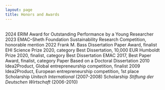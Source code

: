 ```yaml
---
layout: page
title: Honors and Awards
---
```



<list><br></list>
<list>2024 ERIM Award for Outstanding Performance by a Young Researcher
<list>2023 EMAC–Sheth Foundation Sustainability Research Competition, honorable mention</list>
<list>2022 <me>Frank M. Bass Dissertation Paper Award</me>, finalist</list>
<list><me>EHI Science Prize</me> 2020, category Best Dissertation, 10,000 EUR</list>
<list>Humboldt Prize 2020, finalist, category Best Dissertation</list>
<list>EMAC 2017, Best Paper Award, finalist, category Paper Based on a Doctoral Dissertation</list>
<list>2010 Idea2Product, Global entrepreneurship competition, finalist</list>
<list>2009 Idea2Product, European entrepreneurship competition, 1st place</list>
<list>Scholarship <i>Unitech International</i> (2007-2008)</list>
<list>Scholarship <i>Stiftung der Deutschen Wirtschaft</i> (2006-2010)</list>

